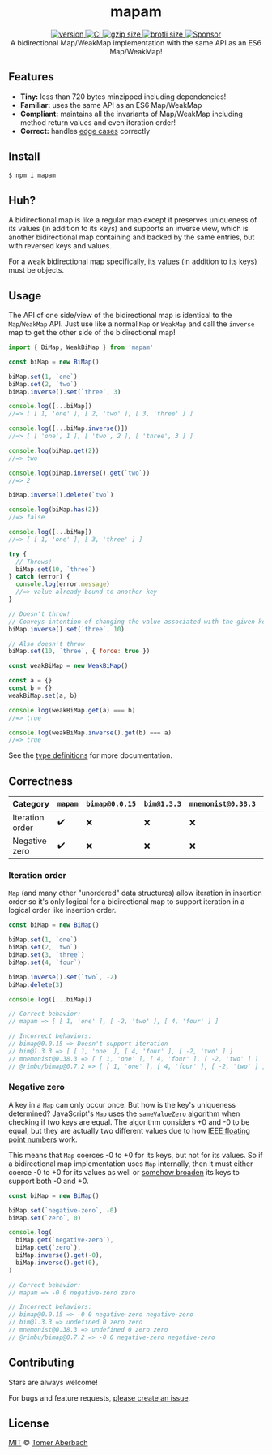 <h1 align="center">
  mapam
</h1>

<div align="center">
  <a href="https://npmjs.org/package/mapam">
    <img src="https://badgen.net/npm/v/mapam" alt="version" />
  </a>
  <a href="https://github.com/TomerAberbach/mapam/actions">
    <img src="https://github.com/TomerAberbach/mapam/workflows/CI/badge.svg" alt="CI" />
  </a>
  <a href="https://unpkg.com/mapam/dist/index.js">
    <img src="https://deno.bundlejs.com/?q=mapam&badge" alt="gzip size" />
  </a>
  <a href="https://unpkg.com/mapam/dist/index.js">
    <img src="https://deno.bundlejs.com/?q=mapam&config={%22compression%22:{%22type%22:%22brotli%22}}&badge" alt="brotli size" />
  </a>
  <a href="https://github.com/sponsors/TomerAberbach">
    <img src="https://img.shields.io/static/v1?label=Sponsor&message=%E2%9D%A4&logo=GitHub&color=%23fe8e86" alt="Sponsor" />
  </a>
</div>

<div align="center">
  A bidirectional Map/WeakMap implementation with the same API as an ES6 Map/WeakMap!
</div>

## Features

- **Tiny:** less than 720 bytes minzipped including dependencies!
- **Familiar:** uses the same API as an ES6 Map/WeakMap
- **Compliant:** maintains all the invariants of Map/WeakMap including method
  return values and even iteration order!
- **Correct:** handles [edge cases](#correctness) correctly

## Install

```sh
$ npm i mapam
```

## Huh?

A bidirectional map is like a regular map except it preserves uniqueness of its
values (in addition to its keys) and supports an inverse view, which is another
bidirectional map containing and backed by the same entries, but with reversed
keys and values.

For a weak bidirectional map specifically, its values (in addition to its keys)
must be objects.

## Usage

The API of one side/view of the bidirectional map is identical to the
`Map`/`WeakMap` API. Just use like a normal `Map` or `WeakMap` and call the
`inverse` map to get the other side of the bidirectional map!

```js
import { BiMap, WeakBiMap } from 'mapam'

const biMap = new BiMap()

biMap.set(1, `one`)
biMap.set(2, `two`)
biMap.inverse().set(`three`, 3)

console.log([...biMap])
//=> [ [ 1, 'one' ], [ 2, 'two' ], [ 3, 'three' ] ]

console.log([...biMap.inverse()])
//=> [ [ 'one', 1 ], [ 'two', 2 ], [ 'three', 3 ] ]

console.log(biMap.get(2))
//=> two

console.log(biMap.inverse().get(`two`))
//=> 2

biMap.inverse().delete(`two`)

console.log(biMap.has(2))
//=> false

console.log([...biMap])
//=> [ [ 1, 'one' ], [ 3, 'three' ] ]

try {
  // Throws!
  biMap.set(10, `three`)
} catch (error) {
  console.log(error.message)
  //=> value already bound to another key
}

// Doesn't throw!
// Conveys intention of changing the value associated with the given key
biMap.inverse().set(`three`, 10)

// Also doesn't throw
biMap.set(10, `three`, { force: true })

const weakBiMap = new WeakBiMap()

const a = {}
const b = {}
weakBiMap.set(a, b)

console.log(weakBiMap.get(a) === b)
//=> true

console.log(weakBiMap.inverse().get(b) === a)
//=> true
```

See the
[type definitions](https://github.com/TomerAberbach/mapam/blob/main/src/index.d.ts)
for more documentation.

## Correctness

| Category        | `mapam`            | `bimap@0.0.15` | `bim@1.3.3` | `mnemonist@0.38.3` | `@rimbu/bimap@0.7.2` |
| --------------- | ------------------ | -------------- | ----------- | ------------------ | -------------------- |
| Iteration order | :heavy_check_mark: | :x:            | :x:         | :x:                | :x:                  |
| Negative zero   | :heavy_check_mark: | :x:            | :x:         | :x:                | :x:                  |

### Iteration order

`Map` (and many other "unordered" data structures) allow iteration in insertion
order so it's only logical for a bidirectional map to support iteration in a
logical order like insertion order.

```js
const biMap = new BiMap()

biMap.set(1, `one`)
biMap.set(2, `two`)
biMap.set(3, `three`)
biMap.set(4, `four`)

biMap.inverse().set(`two`, -2)
biMap.delete(3)

console.log([...biMap])

// Correct behavior:
// mapam => [ [ 1, 'one' ], [ -2, 'two' ], [ 4, 'four' ] ]

// Incorrect behaviors:
// bimap@0.0.15 => Doesn't support iteration
// bim@1.3.3 => [ [ 1, 'one' ], [ 4, 'four' ], [ -2, 'two' ] ]
// mnemonist@0.38.3 => [ [ 1, 'one' ], [ 4, 'four' ], [ -2, 'two' ] ]
// @rimbu/bimap@0.7.2 => [ [ 1, 'one' ], [ 4, 'four' ], [ -2, 'two' ] ]
```

### Negative zero

A key in a `Map` can only occur once. But how is the key's uniqueness
determined? JavaScript's `Map` uses the
[`sameValueZero` algorithm](https://developer.mozilla.org/en-US/docs/Web/JavaScript/Equality_comparisons_and_sameness#same-value-zero_equality)
when checking if two keys are equal. The algorithm considers +0 and -0 to be
equal, but they are actually two different values due to how
[IEEE floating point numbers](https://www.johndcook.com/blog/2010/06/15/why-computers-have-signed-zero)
work.

This means that `Map` coerces -0 to +0 for its keys, but not for its values. So
if a bidirectional map implementation uses `Map` internally, then it must either
coerce -0 to +0 for its values as well or
[somehow broaden](https://github.com/TomerAberbach/svkc) its keys to support
both -0 and +0.

```js
const biMap = new BiMap()

biMap.set(`negative-zero`, -0)
biMap.set(`zero`, 0)

console.log(
  biMap.get(`negative-zero`),
  biMap.get(`zero`),
  biMap.inverse().get(-0),
  biMap.inverse().get(0),
)

// Correct behavior:
// mapam => -0 0 negative-zero zero

// Incorrect behaviors:
// bimap@0.0.15 => -0 0 negative-zero negative-zero
// bim@1.3.3 => undefined 0 zero zero
// mnemonist@0.38.3 => undefined 0 zero zero
// @rimbu/bimap@0.7.2 => -0 0 negative-zero negative-zero
```

## Contributing

Stars are always welcome!

For bugs and feature requests,
[please create an issue](https://github.com/TomerAberbach/mapam/issues/new).

## License

[MIT](https://github.com/TomerAberbach/mapam/blob/main/license) ©
[Tomer Aberbach](https://github.com/TomerAberbach)

